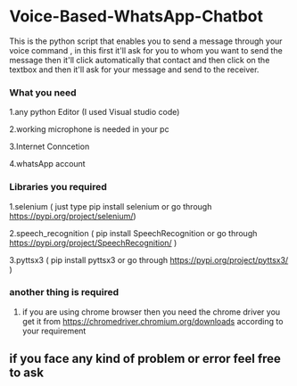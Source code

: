 # Voice-Based-WhatsApp-Chatbot

This is the python script that enables you to send a message through your voice command , in this first it'll ask for you to whom you want to send the message then it'll click automatically that contact and then click on the textbox and then it'll ask for your message and send to the receiver.

### What you need ####
  1.any python Editor (I used Visual studio code)
  
  2.working microphone is needed in your pc
  
  3.Internet Conncetion 
  
  4.whatsApp account
  
### Libraries you required ###
  1.selenium  ( just type pip install selenium or go through https://pypi.org/project/selenium/)
  
  2.speech_recognition  ( pip install SpeechRecognition or go through https://pypi.org/project/SpeechRecognition/ )
  
  3.pyttsx3             ( pip install pyttsx3 or go through https://pypi.org/project/pyttsx3/ )
  
### another thing is required ### 
  1. if you are using chrome browser then you need the chrome driver you get it from https://chromedriver.chromium.org/downloads according to your requirement 
  
## if you face any kind of problem or error feel free to ask
